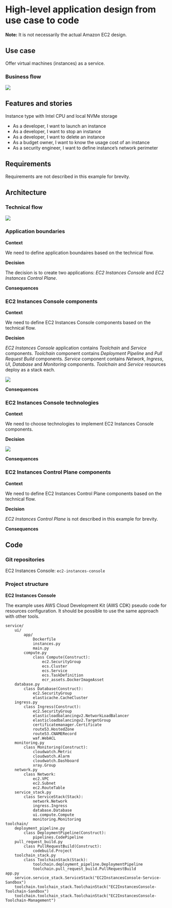 # High-level application design from use case to code
**Note:** It is not necessarily the actual Amazon EC2 design.

## Use case
Offer virtual machines (instances) as a service.

### Business flow
![](https://github.com/alexpulver/adf/assets/4362270/e39e7d4c-aea3-4130-b1b8-60da4187745c)

## Features and stories
Instance type with Intel CPU and local NVMe storage
* As a developer, I want to launch an instance
* As a developer, I want to stop an instance
* As a developer, I want to delete an instance
* As a budget owner, I want to know the usage cost of an instance
* As a security engineer, I want to define instance’s network perimeter

## Requirements
Requirements are not described in this example for brevity.

## Architecture

### Technical flow
![](https://github.com/alexpulver/adf/assets/4362270/2108fb96-a317-4498-8db5-8ba7005fc17a)

### Application boundaries
**Context**

We need to define application boundaires based on the technical flow.

**Decision**

The decision is to create two applications: _EC2 Instances Console_ and _EC2 Instances Control Plane_. 

**Consequences**

### EC2 Instances Console components

**Context**

We need to define EC2 Instances Console components based on the technical flow.

**Decision**

_EC2 Instances Console_ application contains _Toolchain_ and _Service_ components. _Toolchain_ component contains _Deployment Pipeline_ and _Pull Request Build_ components. _Service_ component contains _Network_, _Ingress_, _UI_, _Database_ and _Monitoring_ components. _Toolchain_ and _Service_ resources deploy as a stack each.

![](https://github.com/user-attachments/assets/daf03e38-5eea-4392-b4cd-17ad7ea5b885)

**Consequences**

### EC2 Instances Console technologies

**Context**

We need to choose technologies to implement EC2 Instances Console components.

**Decision**

![](https://github.com/user-attachments/assets/13285ca5-f7aa-465f-b587-86b781b09834)

**Consequences**


### EC2 Instances Control Plane components

**Context**

We need to define EC2 Instances Control Plane components based on the technical flow.

**Decision**

_EC2 Instances Control Plane_ is not described in this example for brevity.

**Consequences**

## Code

### Git repositories
EC2 Instances Console: `ec2-instances-console`

### Project structure

**EC2 Instances Console**

The example uses AWS Cloud Development Kit (AWS CDK) pseudo code for resources configuration. It should be possible to use the same approach with other tools.

```
service/
    ui/
        app/
            Dockerfile
            instances.py
            main.py
        compute.py
            class Compute(Construct):
                ec2.SecurityGroup
                ecs.Cluster
                ecs.Service
                ecs.TaskDefinition
                ecr_assets.DockerImageAsset
    database.py
        class Database(Construct):
            ec2.SecurityGroup
            elasticache.CacheCluster
    ingress.py
        class Ingress(Construct):
            ec2.SecurityGroup
            elasticloadbalancingv2.NetworkLoadBalancer
            elasticloadbalancingv2.TargetGroup
            certificatemanager.Certificate
            route53.HostedZone
            route53.CNAMERecord
            waf.WebACL
    monitoring.py
        class Monitoring(Construct):
            cloudwatch.Metric
            cloudwatch.Alarm
            cloudwatch.Dashboard
            xray.Group
    network.py
        class Network:
            ec2.VPC
            ec2.Subnet
            ec2.RouteTable
    service_stack.py
        class ServiceStack(Stack):
            network.Network
            ingress.Ingress
            database.Database
            ui.compute.Compute
            monitoring.Monitoring
toolchain/
    deployment_pipeline.py
        class DeploymentPipeline(Construct):
            pipelines.CodePipeline
    pull_request_build.py
        class PullRequestBuild(Construct):
            codebuild.Project
    toolchain_stack.py
        class ToolchainStack(Stack):
            toolchain.deployment_pipeline.DeploymentPipeline
            toolchain.pull_request_build.PullRequestBuild
app.py
    service.service_stack.ServiceStack("EC2InstancesConsole-Service-Sandbox")
    toolchain.toolchain_stack.ToolchainStack("EC2InstancesConsole-Toolchain-Sandbox")
    toolchain.toolchain_stack.ToolchainStack("EC2InstancesConsole-Toolchain-Management")
```